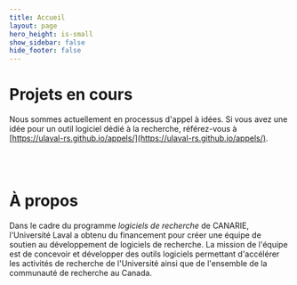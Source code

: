 ```yaml
---
title: Accueil
layout: page
hero_height: is-small
show_sidebar: false
hide_footer: false
---
```


# Projets en cours

Nous sommes actuellement en processus d'appel à idées.
Si vous avez une idée pour un outil logiciel dédié à la recherche,
référez-vous à [https://ulaval-rs.github.io/appels/](https://ulaval-rs.github.io/appels/).


<br>
<br>

<A href="a-propos"></A>
# À propos

Dans le cadre du programme _logiciels de recherche_ de CANARIE, l'Université Laval
a obtenu du financement pour créer une équipe de soutien au développement de
logiciels de recherche. La mission de l'équipe est de concevoir et développer
des outils logiciels permettant d'accélérer les activités de recherche de l'Université
ainsi que de l'ensemble de la communauté de recherche au Canada.


